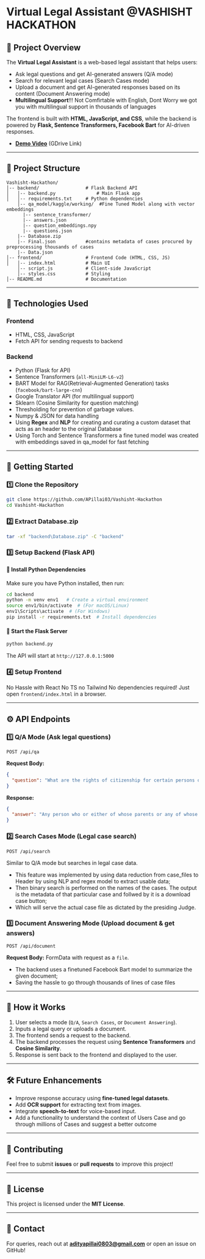 # Virtual Legal Assistant @VASHISHT HACKATHON

## 📌 Project Overview

The **Virtual Legal Assistant** is a web-based legal assistant that helps users:

- Ask legal questions and get AI-generated answers (Q/A mode)
- Search for relevant legal cases (Search Cases mode)
- Upload a document and get AI-generated responses based on its content (Document Answering mode)
- **Multilingual Support**!!! Not Comfirtable with English, Dont Worry we got you with multilingual support in thousands of languages

The frontend is built with **HTML, JavaScript, and CSS**, while the backend is powered by **Flask, Sentence Transformers, Facebook Bart** for AI-driven responses.

- [**Demo Video**](https://drive.google.com/drive/folders/1RuB0dacip__IzGNaeMlvaVHR2uRSuwdV?usp=sharing) (GDrive Link)


---

## 📂 Project Structure

```plaintext
Vashisht-Hackathon/
│-- backend/                 # Flask Backend API
│   │-- backend.py               # Main Flask app
│   │-- requirements.txt     # Python dependencies
    │-- qa_model/kaggle/working/  #Fine Tuned Model along with vector embeddings
      |-- sentence_transformer/
      |-- answers.json
      |-- question_embeddings.npy
      |-- questions.json
    |-- Database.zip 
    |-- Final.json           #contains metadata of cases procured by preprocessing thousands of cases
    |-- Data.json              
│-- frontend/                # Frontend Code (HTML, CSS, JS)
│   │-- index.html           # Main UI
    │-- script.js            # Client-side JavaScript
    │-- styles.css           # Styling
│-- README.md                # Documentation
```

---

## 🔧 Technologies Used

### **Frontend**

- HTML, CSS, JavaScript
- Fetch API for sending requests to backend

### **Backend**

- Python (Flask for API)
- Sentence Transformers (`all-MiniLM-L6-v2`)
- BART Model for RAG(Retrieval-Augmented Generation) tasks (`facebook/bart-large-cnn`)
- Google Translator API (for multilingual support)
- Sklearn (Cosine Similarity for question matching)
- Thresholding for prevention of garbage values.
- Numpy & JSON for data handling
- Using **Regex** and **NLP** for creating and curating a custom dataset that acts as an header to the original Database
- Using Torch and Sentence Transformers a fine tuned model was created with embeddings saved in qa_model for fast fetching 

---

## 🚀 Getting Started

### **1️⃣ Clone the Repository**

```bash
git clone https://github.com/APillai03/Vashisht-Hackathon
cd Vashisht-Hackathon
```
### **2️⃣ Extract Database.zip**
```bash
tar -xf "backend\Database.zip" -C "backend"
```

### **3️⃣ Setup Backend (Flask API)**

#### **🔹 Install Python Dependencies**

Make sure you have Python installed, then run:

```bash
cd backend
python -m venv env1   # Create a virtual environment
source env1/bin/activate  # (For macOS/Linux)
env1\Scripts\activate  # (For Windows)
pip install -r requirements.txt  # Install dependencies
```


#### **🔹 Start the Flask Server**

```bash
python backend.py
```

The API will start at `http://127.0.0.1:5000`

### **4️⃣ Setup Frontend**

No Hassle with React No TS no Tailwind No dependencies required! Just open `frontend/index.html` in a browser.


---

## ⚙️ API Endpoints

### **1️⃣ Q/A Mode** (Ask legal questions)

```http
POST /api/qa
```

**Request Body:**

```json
{
  "question": "What are the rights of citizenship for certain persons of Indian origin residing outside India?"
}
```

**Response:**

```json
{
  "answer": "Any person who or either of whose parents or any of whose grand-parents was born in India as defined in the Government of India Act, 1935, and who is ordinarily residing in any country outside India as so defined shall be deemed to be a citizen of India if he has been registered as a citizen of India by the diplomatic or consular representative of India in the country where he is residing."
}
```

### **2️⃣ Search Cases Mode** (Legal case search)

```http
POST /api/search
```

Similar to Q/A mode but searches in legal case data.
- This feature was implemented by using data reduction from case_files to Header by using NLP and regex model to extract usable data; 
- Then binary search is performed on the names of the cases. The output is the metadata of that particular case and follwed by it is a download case button; 
- Which will serve the actual case file as dictated by the presiding Judge. 

### **3️⃣ Document Answering Mode** (Upload document & get answers)

```http
POST /api/document
```

**Request Body:** FormData with request as a `file`. 
- The backend uses a finetuned Facebook Bart model to summarize the given document;
- Saving the hassle to go through thousands of lines of case files

---

## 📌 How it Works

1. User selects a mode (`Q/A`, `Search Cases`, or `Document Answering`).
2. Inputs a legal query or uploads a document.
3. The frontend sends a request to the backend.
4. The backend processes the request using **Sentence Transformers** and **Cosine Similarity**.
5. Response is sent back to the frontend and displayed to the user.

---

## 🛠 Future Enhancements

- Improve response accuracy using **fine-tuned legal datasets**.
- Add **OCR support** for extracting text from images.
- Integrate **speech-to-text** for voice-based input.
- Add a functionality to understand the context of Users Case and go through millions of Cases and suggest a better outcome

---

## 🤝 Contributing

Feel free to submit **issues** or **pull requests** to improve this project!

---

## 📜 License

This project is licensed under the **MIT License**.

---

## 📧 Contact

For queries, reach out at [**adityapillai0803@gmail.com**](mailto\:adityapillai0803@gmail.com) or open an issue on GitHub!


